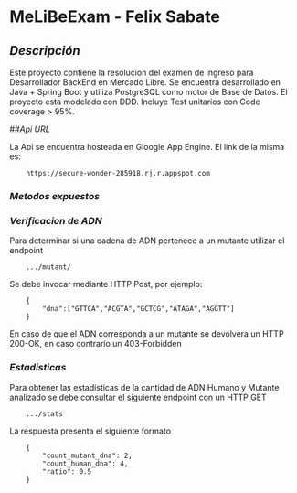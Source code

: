 # MeLiBeExam - Felix Sabate

## *Descripción*
Este proyecto contiene la resolucion del examen de ingreso para Desarrollador BackEnd en Mercado Libre.
Se encuentra desarrollado en Java + Spring Boot y utiliza PostgreSQL como motor de Base de Datos.
El proyecto esta modelado con DDD. Incluye Test unitarios con Code coverage > 95%.

##*Api URL*

La Api se encuentra hosteada en Gloogle App Engine. El link de la misma es:

```
	https://secure-wonder-285918.rj.r.appspot.com
```

### *Metodos expuestos*


### *Verificacion de ADN*

Para determinar si una cadena de ADN pertenece a un mutante utilizar el endpoint

```
	.../mutant/
```

Se debe invocar mediante HTTP Post, por ejemplo:

```
	{
		"dna":["GTTCA","ACGTA","GCTCG","ATAGA","AGGTT"]
	}
```

En caso de que el ADN corresponda a un mutante se devolvera un HTTP 200-OK, en caso contrario un
403-Forbidden


### *Estadisticas*

Para obtener las estadisticas de la cantidad de ADN Humano y Mutante analizado se debe consultar el siguiente endpoint con un HTTP GET

```
	.../stats
```
La respuesta presenta el siguiente formato

```
	{
	    "count_mutant_dna": 2,
	    "count_human_dna": 4,
	    "ratio": 0.5
	}
```



